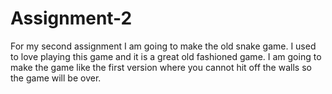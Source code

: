 # Assignment-2
For my second assignment I am going to make the old snake game. I used to love playing this game and it is a great old fashioned game. I am going to make the game like the first version where you cannot hit off the walls so the game will be over.
